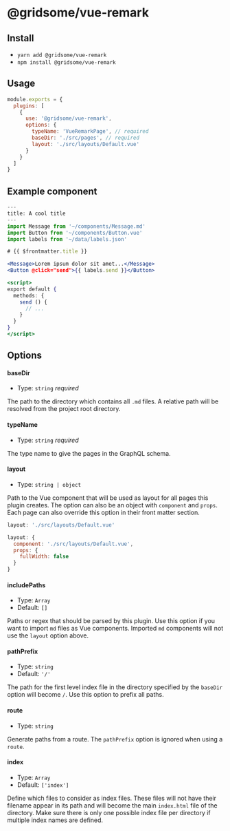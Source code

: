 # @gridsome/vue-remark

## Install

- `yarn add @gridsome/vue-remark`
- `npm install @gridsome/vue-remark`

## Usage

```js
module.exports = {
  plugins: [
    {
      use: '@gridsome/vue-remark',
      options: {
        typeName: 'VueRemarkPage', // required
        baseDir: './src/pages', // required
        layout: './src/layouts/Default.vue'
      }
    }
  ]
}
```

## Example component

```jsx
---
title: A cool title
---
import Message from '~/components/Message.md'
import Button from '~/components/Button.vue'
import labels from '~/data/labels.json'

# {{ $frontmatter.title }}

<Message>Lorem ipsum dolor sit amet...</Message>
<Button @click="send">{{ labels.send }}</Button>

<script>
export default {
  methods: {
    send () {
      // ...
    }
  }
}
</script>
```

## Options

#### baseDir

- Type: `string` *required*

The path to the directory which contains all `.md` files. A relative path will be resolved from the project root directory.

#### typeName

- Type: `string` *required*

The type name to give the pages in the GraphQL schema.

#### layout

- Type: `string | object`

Path to the Vue component that will be used as layout for all pages this plugin creates. The option can also be an object with `component` and `props`. Each page can also override this option in their front matter section.

```js
layout: './src/layouts/Default.vue'
```
```js
layout: {
  component: './src/layouts/Default.vue',
  props: {
    fullWidth: false
  }
}
```

#### includePaths

- Type: `Array`
- Default: `[]`

Paths or regex that should be parsed by this plugin. Use this option if you want to import `md` files as Vue components. Imported `md` components will not use the `layout` option above.

#### pathPrefix

- Type: `string`
- Default: `'/'`

The path for the first level index file in the directory specified by the `baseDir` option will become `/`. Use this option to prefix all paths.

#### route

- Type: `string`

Generate paths from a route. The `pathPrefix` option is ignored when using a `route`.

#### index

- Type: `Array`
- Default: `['index']`

Define which files to consider as index files. These files will not have their filename appear in its path and will become the main `index.html` file of the directory. Make sure there is only one possible index file per directory if multiple index names are defined.
